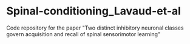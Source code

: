 # Spinal-conditioning_Lavaud-et-al
Code repository for the paper "Two distinct inhibitory neuronal classes govern  acquisition and recall of spinal sensorimotor learning"
